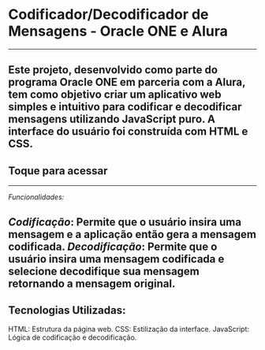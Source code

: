 # **Codificador/Decodificador de Mensagens - Oracle ONE e Alura**
---
Este projeto, desenvolvido como parte do programa Oracle ONE em parceria com a Alura, tem como objetivo criar um aplicativo web simples e intuitivo para codificar e decodificar mensagens utilizando JavaScript puro. A interface do usuário foi construída com HTML e CSS.
---
## **Toque para acessar**
---
*Funcionalidades:*

*Codificação*: Permite que o usuário insira uma mensagem e a aplicação então gera a mensagem codificada.
*Decodificação*: Permite que o usuário insira uma mensagem codificada e selecione decodifique sua mensagem retornando a mensagem original.
---
## **Tecnologias Utilizadas:**

HTML: Estrutura da página web.
CSS: Estilização da interface.
JavaScript: Lógica de codificação e decodificação.
